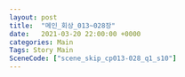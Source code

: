 ```yaml
---
layout: post
title:  "메인_회상_013~028장"
date:   2021-03-20 22:00:00 +0000
categories: Main
Tags: Story Main
SceneCode: ["scene_skip_cp013-028_q1_s10"]
---
```

